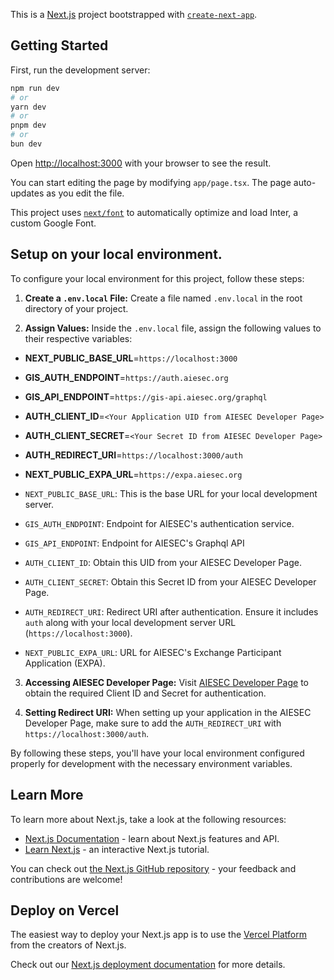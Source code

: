 This is a [Next.js](https://nextjs.org/) project bootstrapped with [`create-next-app`](https://github.com/vercel/next.js/tree/canary/packages/create-next-app).

## Getting Started

First, run the development server:

```bash
npm run dev
# or
yarn dev
# or
pnpm dev
# or
bun dev
```

Open [http://localhost:3000](http://localhost:3000) with your browser to see the result.

You can start editing the page by modifying `app/page.tsx`. The page auto-updates as you edit the file.

This project uses [`next/font`](https://nextjs.org/docs/basic-features/font-optimization) to automatically optimize and load Inter, a custom Google Font.

## Setup on your local environment.

To configure your local environment for this project, follow these steps:

1. **Create a `.env.local` File:**
   Create a file named `.env.local` in the root directory of your project.

2. **Assign Values:**
   Inside the `.env.local` file, assign the following values to their respective variables:

- **NEXT_PUBLIC_BASE_URL**=`https://localhost:3000`
- **GIS_AUTH_ENDPOINT**=`https://auth.aiesec.org`
- **GIS_API_ENDPOINT**=`https://gis-api.aiesec.org/graphql`
- **AUTH_CLIENT_ID**=`<Your Application UID from AIESEC Developer Page>`
- **AUTH_CLIENT_SECRET**=`<Your Secret ID from AIESEC Developer Page>`
- **AUTH_REDIRECT_URI**=`https://localhost:3000/auth`
- **NEXT_PUBLIC_EXPA_URL**=`https://expa.aiesec.org`


- `NEXT_PUBLIC_BASE_URL`: This is the base URL for your local development server.
- `GIS_AUTH_ENDPOINT`: Endpoint for AIESEC's authentication service.
- `GIS_API_ENDPOINT`: Endpoint for AIESEC's Graphql API
- `AUTH_CLIENT_ID`: Obtain this UID from your AIESEC Developer Page.
- `AUTH_CLIENT_SECRET`: Obtain this Secret ID from your AIESEC Developer Page.
- `AUTH_REDIRECT_URI`: Redirect URI after authentication. Ensure it includes `auth` along with your local development server URL (`https://localhost:3000`).
- `NEXT_PUBLIC_EXPA_URL`: URL for AIESEC's Exchange Participant Application (EXPA).

3. **Accessing AIESEC Developer Page:**
Visit [AIESEC Developer Page](https://auth.aiesec.org/developers/applications) to obtain the required Client ID and Secret for authentication.

4. **Setting Redirect URI:**
When setting up your application in the AIESEC Developer Page, make sure to add the `AUTH_REDIRECT_URI` with `https://localhost:3000/auth`.

By following these steps, you'll have your local environment configured properly for development with the necessary environment variables.


## Learn More

To learn more about Next.js, take a look at the following resources:

- [Next.js Documentation](https://nextjs.org/docs) - learn about Next.js features and API.
- [Learn Next.js](https://nextjs.org/learn) - an interactive Next.js tutorial.

You can check out [the Next.js GitHub repository](https://github.com/vercel/next.js/) - your feedback and contributions are welcome!

## Deploy on Vercel

The easiest way to deploy your Next.js app is to use the [Vercel Platform](https://vercel.com/new?utm_medium=default-template&filter=next.js&utm_source=create-next-app&utm_campaign=create-next-app-readme) from the creators of Next.js.

Check out our [Next.js deployment documentation](https://nextjs.org/docs/deployment) for more details.
